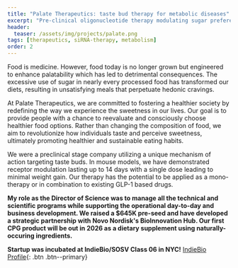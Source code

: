 ```yaml
---
title: "Palate Therapeutics: taste bud therapy for metabolic diseases"
excerpt: "Pre-clinical oligonucleotide therapy modulating sugar preference; we have since become a CPG company using the same hypothesis with a short-lasting mint."
header:
  teaser: /assets/img/projects/palate.png
tags: [therapeutics, siRNA-therapy, metabolism]
order: 2
---
```


Food is medicine. However, food today is no longer grown but engineered to enhance palatability which has led to detrimental consequences. The excessive use of sugar in nearly every processed food has transformed our diets, resulting in unsatisfying meals that perpetuate hedonic cravings.

At Palate Therapeutics, we are committed to fostering a healthier society by redefining the way we experience the sweetness in our lives. Our goal is to provide people with a chance to reevaluate and consciously choose healthier food options. Rather than changing the composition of food, we aim to revolutionize how individuals taste and perceive sweetness, ultimately promoting healthier and sustainable eating habits. 

We were a preclinical stage company utilizing a unique mechanism of action targeting taste buds. In mouse models, we have demonstrated receptor modulation lasting up to 14 days with a single dose leading to minimal weight gain. Our therapy has the potential to be applied as a mono-therapy or in combination to existing GLP-1 based drugs. 

**My role as the Director of Science was to manage all the technical and scientific programs while supporting the operational day-to-day and business development. We raised a $645K pre-seed and have developed a strategic partnership with Novo Nordisk's BioInnovation Hub. Our first CPG product will be out in 2026 as a dietary supplement using naturally-occuring ingredients.**


**Startup was incubated at IndieBio/SOSV Class 06 in NYC!** [IndieBio Profile](https://indiebio.co/company/palate-therapeutics/){: .btn .btn--primary}
